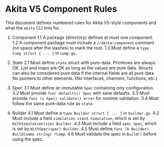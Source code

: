 # Akita V5 Component Rules

This document defines numbered rules for Akita V5-style components and what the `akita` CLI lints for. 

1. Component
  1.1 A package (directory) defines at most one component.
  1.2 A component package must include a `//akita:component` comment (no space after the slashes) to mark the root.
  1.3 Must define a `type Comp struct { ... }` in `comp.go`.

2. State
  2.1 Must define `state` struct with pure-data. Primitives are always OK. List and maps are OK as long as the values are pure data. Structs can also be considered pure data if the internal fields are all pure data. No pointers to other elements. (No interfaces, channels, functions, etc.)

3. Spec
  3.1 Must define an immutable `Spec` containing only configuration.
  3.2 Must provide `func defaults() Spec` with sane defaults.
  3.3 Must provide `func (s Spec) validate() error` for runtime validation.
  3.4 Must follow the same pure-data rule as `state`.


4. Builder
  4.1 Must define a `type Builder struct { ... }` in `builder.go`.
  4.2 Must include a field `simulation simv5.Simulation`, which is set by `WithSimulation(sim) Builder`.
  4.3 Must include a field `spec Spec`, which is set by `WithSpec(spec) Builder`.
  4.5 Must define `func (b Builder) Build(name string) *Comp`.
  4.6 Must validate the spec in `Build()` before using the spec.
